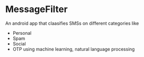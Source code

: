 # MessageFilter
An android app that claasifies SMSs on different categories like
* Personal
* Spam
* Social
* OTP
using machine learning, natural language processing
